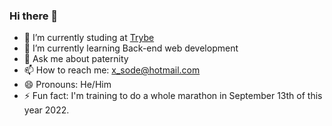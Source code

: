 ### Hi there 👋

- 🔭 I’m currently studing at [Trybe](www.betrybe.com)
- 🌱 I’m currently learning Back-end web development
- 💬 Ask me about paternity 
- 📫 How to reach me: x_sode@hotmail.com
- 😄 Pronouns: He/Him
- ⚡ Fun fact: I'm training to do a whole marathon in September 13th of this year 2022. 

